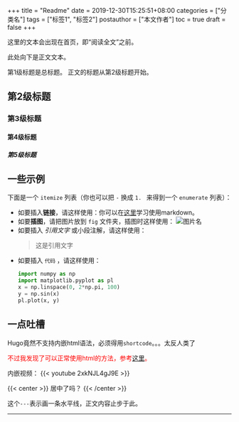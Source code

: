 +++
title = "Readme"
date = 2019-12-30T15:25:51+08:00
categories = ["分类名"]
tags = ["标签1", "标签2"]
postauthor = ["本文作者"]
toc = true
draft = false
+++

这里的文本会出现在首页，即“阅读全文”之前。

<!--more-->

此处向下是正文文本。

第1级标题是总标题。
正文的标题从第2级标题开始。

## 第2级标题

### 第3级标题

#### 第4级标题

##### 第5级标题

## 一些示例

下面是一个 `` itemize `` 列表（你也可以把 `-` 换成 `1. ` 来得到一个 `` enumerate `` 列表）：

- 如要插入**链接**，请这样使用：你可以在[这里](https://guides.github.com/features/mastering-markdown/)学习使用markdown。
- 如要**插图**，请把图片放到 `` fig `` 文件夹，插图时这样使用：
   ![图片名](/fig/sine.png)
- 如要插入 _引用文字_ 或小段注解，请这样使用：
   > 这是引用文字
- 如要插入 ` 代码 ` ，请这样使用：
   ```python
   import numpy as np
   import matplotlib.pyplot as pl
   x = np.linspace(0, 2*np.pi, 100)
   y = np.sin(x)
   pl.plot(x, y)
   ```

## 一点吐槽

Hugo竟然不支持内嵌html语法，必须得用`` shortcode ``。。。太反人类了

<p style="color:red">不过我发现了可以正常使用html的方法，参考<a href="https://github.com/flysnow-org/maupassant-hugo/issues/84">这里</a>。</p>

内嵌视频：
{{< youtube 2xkNJL4gJ9E >}}

{{< center >}} 居中了吗？ {{< /center >}}

这个`` --- ``表示画一条水平线，正文内容止步于此。

---
